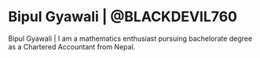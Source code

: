 # Bipul Gyawali | @BLACKDEVIL760
Bipul Gyawali  |  I am a mathematics enthusiast pursuing bachelorate degree as a Chartered Accountant from Nepal.
